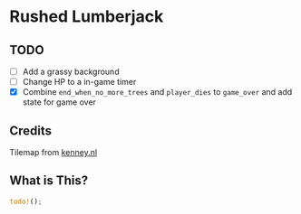 # Rushed Lumberjack

## TODO
- [ ] Add a grassy background
- [ ] Change HP to a in-game timer
- [x] Combine `end_when_no_more_trees` and `player_dies` to `game_over` and add state for game over

## Credits
Tilemap from [kenney.nl](https://kenney.nl/assets/monochrome-rpg)

## What is This?
```rust
todo!();
```
